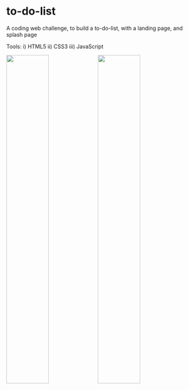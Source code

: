 # to-do-list
A coding web challenge, to build a to-do-list, with a landing page, and splash page

Tools:
i) HTML5
ii) CSS3
iii) JavaScript

<img align="left" width="47%" src="https://github-readme-stats.vercel.app/api?username=Thembek&show_icons=true&theme=radical" />

<img align="left" width="47%" src="https://github-readme-stats.vercel.app/api/top-langs/?username=Thembek&layout=compact" />
